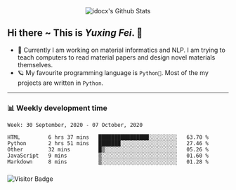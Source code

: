 <div align="center">
    <img align="center" src="https://github-readme-stats.vercel.app/api?username=idocx&show_icons=true&hide_border=true" alt="idocx's Github Stats"></img>
</div>

## Hi there ~ This is *Yuxing Fei*. ‍👋

- 🚀 Currently I am working on material informatics and NLP. I am trying to teach computers to read material papers and design novel materials themselves.
- 🪐 My favourite programming language is `Python🐍`. Most of the my projects are written in `Python`.

---

### 📊 Weekly development time
<!--START_SECTION:waka-->
```text
Week: 30 September, 2020 - 07 October, 2020

HTML         6 hrs 37 mins   ████████████████░░░░░░░░░   63.70 % 
Python       2 hrs 51 mins   ███████░░░░░░░░░░░░░░░░░░   27.46 % 
Other        32 mins         █▒░░░░░░░░░░░░░░░░░░░░░░░   05.26 % 
JavaScript   9 mins          ▒░░░░░░░░░░░░░░░░░░░░░░░░   01.60 % 
Markdown     8 mins          ▒░░░░░░░░░░░░░░░░░░░░░░░░   01.28 % 
```
<!--END_SECTION:waka-->

### 

![Visitor Badge](https://visitor-badge.laobi.icu/badge?page_id=idocx.idocx)